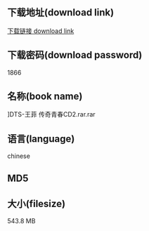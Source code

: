 ## 下载地址(download link)
[下载链接 download link](https://tutu365.netlify.app/?s=%5DDTS-%E7%8E%8B%E8%8F%B2+%E4%BC%A0%E5%A5%87%E9%9D%92%E6%98%A5CD2.rar)

## 下载密码(download password)
1866

## 名称(book name)
]DTS-王菲 传奇青春CD2.rar.rar

## 语言(language)
chinese

## MD5


## 大小(filesize)
543.8 MB
